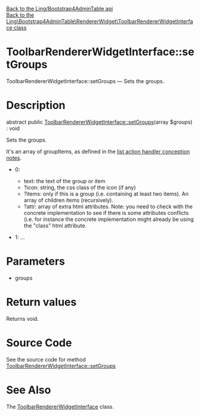 [Back to the Ling/Bootstrap4AdminTable api](https://github.com/lingtalfi/Bootstrap4AdminTable/blob/master/doc/api/Ling/Bootstrap4AdminTable.md)<br>
[Back to the Ling\Bootstrap4AdminTable\RendererWidget\ToolbarRendererWidgetInterface class](https://github.com/lingtalfi/Bootstrap4AdminTable/blob/master/doc/api/Ling/Bootstrap4AdminTable/RendererWidget/ToolbarRendererWidgetInterface.md)


ToolbarRendererWidgetInterface::setGroups
================



ToolbarRendererWidgetInterface::setGroups — Sets the groups.




Description
================


abstract public [ToolbarRendererWidgetInterface::setGroups](https://github.com/lingtalfi/Bootstrap4AdminTable/blob/master/doc/api/Ling/Bootstrap4AdminTable/RendererWidget/ToolbarRendererWidgetInterface/setGroups.md)(array $groups) : void




Sets the groups.

It's an array of groupItems, as defined in the [list action handler conception notes](https://github.com/lingtalfi/Light_Realist/blob/master/doc/pages/list-action-handler-conception-notes.md).

- 0:
     - text: the text of the group or item
     - ?icon: string, the css class of the icon (if any)
     - ?items: only if this is a group (i.e. containing at least two items).
             An array of children items (recursively).
     - ?attr: array of extra html attributes. Note: you need to check with the concrete implementation
             to see if there is some attributes conflicts (i.e. for instance the concrete implementation
             might already be using the "class" html attribute.

- 1: ...




Parameters
================


- groups

    


Return values
================

Returns void.








Source Code
===========
See the source code for method [ToolbarRendererWidgetInterface::setGroups](https://github.com/lingtalfi/Bootstrap4AdminTable/blob/master/RendererWidget/ToolbarRendererWidgetInterface.php#L31-L31)


See Also
================

The [ToolbarRendererWidgetInterface](https://github.com/lingtalfi/Bootstrap4AdminTable/blob/master/doc/api/Ling/Bootstrap4AdminTable/RendererWidget/ToolbarRendererWidgetInterface.md) class.



